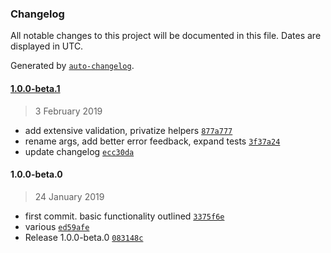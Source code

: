 ### Changelog

All notable changes to this project will be documented in this file. Dates are displayed in UTC.

Generated by [`auto-changelog`](https://github.com/CookPete/auto-changelog).

#### [1.0.0-beta.1](https://github.com/lunelson/sass-lerp/compare/1.0.0-beta.0...1.0.0-beta.1)

> 3 February 2019

- add extensive validation, privatize helpers [`877a777`](https://github.com/lunelson/sass-lerp/commit/877a7779ef50c1f16ecf0f1f094124fd97669fba)
- rename args, add better error feedback, expand tests [`3f37a24`](https://github.com/lunelson/sass-lerp/commit/3f37a24785054d54f529f17d6279ed1f166d2c3b)
- update changelog [`ecc30da`](https://github.com/lunelson/sass-lerp/commit/ecc30da985d8d551c5b1d5b6f28a95769a3fc0ad)

#### 1.0.0-beta.0

> 24 January 2019

- first commit. basic functionality outlined [`3375f6e`](https://github.com/lunelson/sass-lerp/commit/3375f6ed6b7fa61db9211c89d6f3023d801b9ebc)
- various [`ed59afe`](https://github.com/lunelson/sass-lerp/commit/ed59afebb5c82ef38b8edbe421b4ae6740f69dac)
- Release 1.0.0-beta.0 [`083148c`](https://github.com/lunelson/sass-lerp/commit/083148c93db6c99de43091418456f089a766fa9a)
